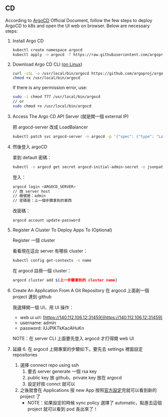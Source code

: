 ## CD

According to [ArgoCD](https://argoproj.github.io/argo-cd/getting_started/) Official Document, follow the few steps to deploy ArgoCD to k8s and open the UI web on browser. Below are necessary steps:

1. Install Argo CD

   ```bash
   kubectl create namespace argocd
   kubectl apply -n argocd -f https://raw.githubusercontent.com/argoproj/argo-cd/stable/manifests/install.yaml
   ```

2. Download Argo CD CLI [(on Linux)](https://argoproj.github.io/argo-cd/cli_installation/)

   ```bash
   curl -sSL -o /usr/local/bin/argocd https://github.com/argoproj/argo-cd/releases/latest/download/argocd-linux-amd64
   chmod +x /usr/local/bin/argocd
   ```

   If there is any permission error, use:

   ```bash
   sudo -i chmod 777 /usr/local/bin/argocd
   // or
   sudo chmod +x /usr/local/bin/argocd
   ```

3. Access The Argo CD API Server (就是開一個 external IP)

   把 argocd-server 改成 LoadBalancer

   ```bash
   kubectl patch svc argocd-server -n argocd -p '{"spec": {"type": "LoadBalancer"}}'
   ```

4. 然後登入 argoCD

   拿到 default 密碼：

   ```bash
   kubectl -n argocd get secret argocd-initial-admin-secret -o jsonpath="{.data.password}" | base64 -d
   ```

   登入：

   ```bash
   argocd login <ARGOCD_SERVER>
   // 放 server host
   // 帳號是：admin
   // 密碼是：上一個步驟拿到的東西
   ```

   改密碼：

   ```bash
   argocd account update-password
   ```

5. Register A Cluster To Deploy Apps To (Optional)

   Register 一個 cluster

   看看現在這台 server 有哪些 cluster：

   ```bash
   kubectl config get-contexts -o name
   ```

   在 argocd 註冊一個 cluster：

   ```bash
   argocd cluster add ${上一步驟拿到的 cluster name}
   ```

6. Create An Application From A Git Repository 在 argocd 上面創一個 project 連到 github

   我選擇開一個 UI，用 UI 操作：

   - web ui url: [https://140.112.106.12:31459](https://140.112.106.12:31459)
   - username: admin
   - password: iUJPlKTkKacAHuKn

   NOTE：在 server CLI 上面要先登入 argocd 才打得開 web UI

7. 延續 6. 在 argocd 上開專案的步驟如下。要先去 settings 裡面設定 repositories

   1. 選擇 connect repo using ssh
      1. 要去 server generate 一個 rsa key
      2. public key 放 github，private key 放在 argocd
      3. 設定好按 connct 就可以
   2. 之後就會在 Applications 按 new App 按照[官方設定](https://argoproj.github.io/argo-cd/getting_started/)完就可以看到新的 project 了
      - NOTE：如果設定的時候 sync policy 選擇了 automatic，點進去這個 project 就可以看到 pod 長出來了！
